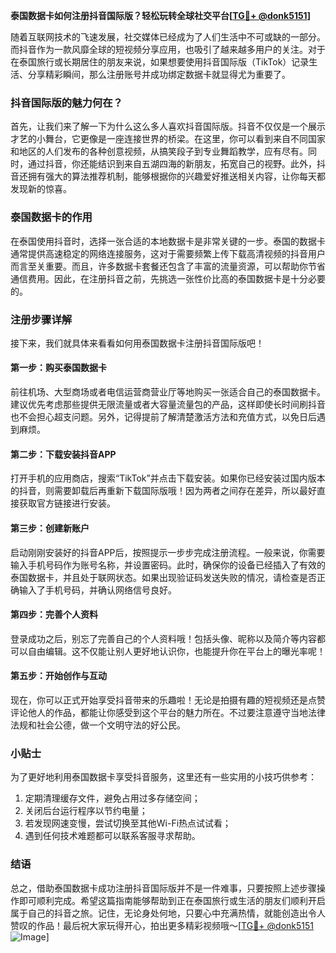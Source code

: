 **泰国数据卡如何注册抖音国际版？轻松玩转全球社交平台[[TG💪+ @donk5151](https://t.me/s/donk5151)]**

随着互联网技术的飞速发展，社交媒体已经成为了人们生活中不可或缺的一部分。而抖音作为一款风靡全球的短视频分享应用，也吸引了越来越多用户的关注。对于在泰国旅行或长期居住的朋友来说，如果想要使用抖音国际版（TikTok）记录生活、分享精彩瞬间，那么注册账号并成功绑定数据卡就显得尤为重要了。

### 抖音国际版的魅力何在？

首先，让我们来了解一下为什么这么多人喜欢抖音国际版。抖音不仅仅是一个展示才艺的小舞台，它更像是一座连接世界的桥梁。在这里，你可以看到来自不同国家和地区的人们发布的各种创意视频，从搞笑段子到专业舞蹈教学，应有尽有。同时，通过抖音，你还能结识到来自五湖四海的新朋友，拓宽自己的视野。此外，抖音还拥有强大的算法推荐机制，能够根据你的兴趣爱好推送相关内容，让你每天都发现新的惊喜。

### 泰国数据卡的作用

在泰国使用抖音时，选择一张合适的本地数据卡是非常关键的一步。泰国的数据卡通常提供高速稳定的网络连接服务，这对于需要频繁上传下载高清视频的抖音用户而言至关重要。而且，许多数据卡套餐还包含了丰富的流量资源，可以帮助你节省通信费用。因此，在注册抖音之前，先挑选一张性价比高的泰国数据卡是十分必要的。

### 注册步骤详解

接下来，我们就具体来看看如何用泰国数据卡注册抖音国际版吧！

#### 第一步：购买泰国数据卡
前往机场、大型商场或者电信运营商营业厅等地购买一张适合自己的泰国数据卡。建议优先考虑那些提供无限流量或者大容量流量包的产品，这样即使长时间刷抖音也不会担心超支问题。另外，记得提前了解清楚激活方法和充值方式，以免日后遇到麻烦。

#### 第二步：下载安装抖音APP
打开手机的应用商店，搜索“TikTok”并点击下载安装。如果你已经安装过国内版本的抖音，则需要卸载后再重新下载国际版哦！因为两者之间存在差异，所以最好直接获取官方链接进行安装。

#### 第三步：创建新账户
启动刚刚安装好的抖音APP后，按照提示一步步完成注册流程。一般来说，你需要输入手机号码作为账号名称，并设置密码。此时，确保你的设备已经插入了有效的泰国数据卡，并且处于联网状态。如果出现验证码发送失败的情况，请检查是否正确输入了手机号码，并确认网络信号良好。

#### 第四步：完善个人资料
登录成功之后，别忘了完善自己的个人资料哦！包括头像、昵称以及简介等内容都可以自由编辑。这不仅能让别人更好地认识你，也能提升你在平台上的曝光率呢！

#### 第五步：开始创作与互动
现在，你可以正式开始享受抖音带来的乐趣啦！无论是拍摄有趣的短视频还是点赞评论他人的作品，都能让你感受到这个平台的魅力所在。不过要注意遵守当地法律法规和社会公德，做一个文明守法的好公民。

### 小贴士

为了更好地利用泰国数据卡享受抖音服务，这里还有一些实用的小技巧供参考：
1. 定期清理缓存文件，避免占用过多存储空间；
2. 关闭后台运行程序以节约电量；
3. 若发现网速变慢，尝试切换至其他Wi-Fi热点试试看；
4. 遇到任何技术难题都可以联系客服寻求帮助。

### 结语

总之，借助泰国数据卡成功注册抖音国际版并不是一件难事，只要按照上述步骤操作即可顺利完成。希望这篇指南能够帮助到正在泰国旅行或生活的朋友们顺利开启属于自己的抖音之旅。记住，无论身处何地，只要心中充满热情，就能创造出令人赞叹的作品！最后祝大家玩得开心，拍出更多精彩视频哦～[[TG💪+ @donk5151](https://t.me/s/donk5151) ![Image](https://i.postimg.cc/rwNCRYN7/Snipaste-2025-04-30-17-27-05.png)]
